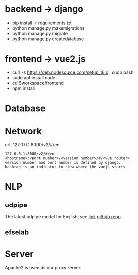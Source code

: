 # backend -> django
* pip install -r requirements.txt
* python manage.py makemigrations
* python manage.py migrate
* python manage.py createdatabase

# frontend -> vue2.js
* curl -s https://deb.nodesource.com/setup_16.x | sudo bash
* sudo apt install node
* cd $workspace/frontend
* npm install

# Database


# Network

url: 127.0.0.1:8000/v2/#/en

```
127.0.0.1:8000/v2/#/en
<hostname>:<port number>/<version number>/#/<vue router>
version number and port number is defined by django.
hashtag is an indicator to show where the vuejs starts
```

# NLP

## udpipe

The latest udpipe model for English, see [link](https://lindat.mff.cuni.cz/repository/xmlui/bitstream/handle/11234/1-3131/english-ewt-ud-2.5-191206.udpipe?sequence=17&isAllowed=y)
[github repo](https://github.com/ufal/udpipe/tree/master/releases/pypi) 

## efselab


# Server

Apache2 is used as our proxy server.




